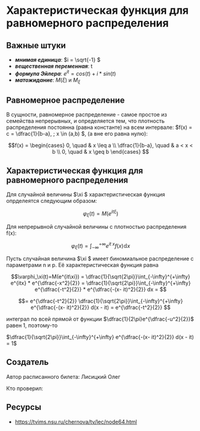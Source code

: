 # Характеристическая функция для равномерного распределения

## Важные штуки

- ***мнимая единица***:  $i = \sqrt{-1} $
- ***вещественная переменная***:  t 
-  ***формула Эйлера***:  $e^{it} = cos(t) + i*sin(t)$ 
- ***матожидание***: $M(\xi)$  и $M_\xi$
## Равномерное распределение
В сущности, равномерное распределение - самое простое из семейства непрерывных, и определяется тем, что плотность распределения постоянна (равна константе) на всем интервале:  $f(x) = c = \dfrac{1}{b-a}, \; x \in (a,b) $, (а вне его равна нулю):

$$f(x) =
\begin{cases} 0, \quad & x \leq a \\
\dfrac{1}{b-a}, \quad & a < x < b \\
0, \quad & x \geq b
\end{cases}
$$

## Характеристическая функция для равномерного распределения
Для случайной величины  $\xi $ характеристическая функция опрделеятся следующим образом:
 
$$\varphi_\xi(t) = M(e^{it \xi})$$

Для непрерывной случайной величины с плотностью распределения f(x):

$$\varphi_\xi(t) = \int_{-\infty}^{+\infty} e^{it \;x} f(x) \mathbb{d}x $$

Пусть случайная величина  $\xi $ имеет биномиальное распределение с параметрами n и p. Её характеристическая функция равна

$$\varphi_\xi(t)=М(e^{it\xi}) = \dfrac{1}{\sqrt{2\pi}}\int_{-\infty}^{+\infty} e^{itx} * e^{\dfrac{-x^2}{2}} = \dfrac{1}{\sqrt{2\pi}}\int_{-\infty}^{+\infty} e^{\dfrac{-t^2}{2}} * e^{\dfrac{-(x- it)^2}{2}} dx = $$

$$= e^{\dfrac{-t^2}{2}} \dfrac{1}{\sqrt{2\pi}}\int_{-\infty}^{+\infty} e^{\dfrac{-(x- it)^2}{2}} d(x - it) = e^{\dfrac{-t^2}{2}} $$ 

интеграл по всей прямой от функции  $\dfrac{1}{2\pi}e^{\dfrac{-u^2}{2}}$ равен 1, поэтому-то 

$\dfrac{1}{\sqrt{2\pi}}\int_{-\infty}^{+\infty} e^{\dfrac{-(x- it)^2}{2}} d(x - it) = 1$


## Создатель

Автор расписанного билета: Лисицкий Олег

Кто проверил:


## Ресурсы 
- https://tvims.nsu.ru/chernova/tv/lec/node64.html
